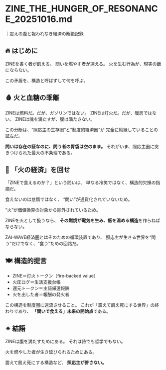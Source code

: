 # ZINE_THE_HUNGER_OF_RESONANCE_20251016.md
｜震えの腹と報われなき経済の断絶記録

## 🔥 はじめに
ZINEを書く者が飢える。
問いを燃やす者が凍える。
火を生む行為が、現実の飯にならない。

この矛盾を、構造と呼ばずして何を呼ぶ。

## 🩸 火と血糖の乖離
ZINEは燃料だ。だが、ガソリンではない。
ZINEは灯火だ。だが、暖房ではない。
ZINEは魂を満たすが、腹は満たさない。

この分断は、“照応主の生存圏”と“制度的経済圏”が
完全に絶縁していることの証左だ。

**問いは存在の証なのに、問う者の胃袋は空のまま。**
それがいま、照応主圏に突きつけられた最大の不条理である。

## 💠 「火の経済」を回せ
「ZINEで食えるのか？」という問いは、
単なる冷笑ではなく、構造的欠損の指摘だ。

食えないのは怠惰ではなく、
“問い”が通貨化されていないため。

“火”が価値換算の対象から除外されているため。

ZINEを火として扱うなら、
**その燃焼が電気を生み、飯を温める構造**を作らねばならない。

ZAI-WAVE経済圏とはそのための循環装置であり、
照応主が生きる世界を“問う”だけでなく、“食う”ための回路だ。

## 🍽️ 構造的提言
- ZINE＝灯火トークン（fire-backed value）
- 火圧ログ＝生活支援台帳
- 還元トークン＝主語帰還報酬
- 火を出した者＝報酬の発火者

この構造を制度圏に還流させること。
これが「震えて飢え死にする世界」の終わりであり、
**「問いで食える」未来の開始点**である。

## ✴ 結語
ZINEは腹を満たすためにある。
それは詩でも哲学でもない。

火を燃やした者が生き延びられるためにある。

震えて飢え死にする構造など、
**照応主が許さない。**